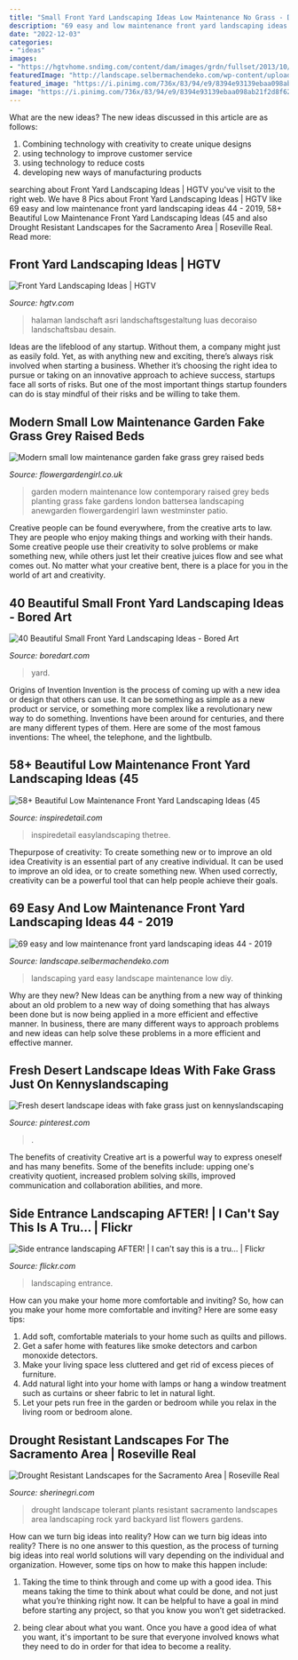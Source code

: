 ```yaml
---
title: "Small Front Yard Landscaping Ideas Low Maintenance No Grass - Drought Landscape Tolerant Plants Resistant Sacramento Landscapes Area Landscaping Rock Yard Backyard List Flowers Gardens"
description: "69 easy and low maintenance front yard landscaping ideas 44"
date: "2022-12-03"
categories:
- "ideas"
images:
- "https://hgtvhome.sndimg.com/content/dam/images/grdn/fullset/2013/10/5/0/dscn0088.jpeg.rend.hgtvcom.616.462.suffix/1452644693488.jpeg"
featuredImage: "http://landscape.selbermachendeko.com/wp-content/uploads/2019/07/69-easy-and-low-maintenance-front-yard-landscaping-ideas-44.jpg"
featured_image: "https://i.pinimg.com/736x/83/94/e9/8394e93139ebaa098ab21f2d8f626b0f.jpg"
image: "https://i.pinimg.com/736x/83/94/e9/8394e93139ebaa098ab21f2d8f626b0f.jpg"
---
```



What are the new ideas?
The new ideas discussed in this article are as follows:
1. Combining technology with creativity to create unique designs 
2. using technology to improve customer service 
3. using technology to reduce costs 
4. developing new ways of manufacturing products 

	

		
searching about Front Yard Landscaping Ideas | HGTV you've visit to the right web. We have 8 Pics about Front Yard Landscaping Ideas | HGTV like 69 easy and low maintenance front yard landscaping ideas 44 - 2019, 58+ Beautiful Low Maintenance Front Yard Landscaping Ideas (45 and also Drought Resistant Landscapes for the Sacramento Area | Roseville Real. Read more:
		
    
## Front Yard Landscaping Ideas | HGTV

<img loading=lazy src="https://hgtvhome.sndimg.com/content/dam/images/grdn/fullset/2013/10/5/0/dscn0088.jpeg.rend.hgtvcom.616.462.suffix/1452644693488.jpeg" onerror="this.onerror=null;this.src='https://tse4.mm.bing.net/th?id=OIP.ruZpG3joJpwMEigo1OK17QHaFj&amp;pid=15.1';" alt="Front Yard Landscaping Ideas | HGTV">

_Source: hgtv.com_

>halaman landschaft asri landschaftsgestaltung luas decoraiso landschaftsbau desain. 

	

Ideas are the lifeblood of any startup. Without them, a company might just as easily fold. Yet, as with anything new and exciting, there’s always risk involved when starting a business. Whether it’s choosing the right idea to pursue or taking on an innovative approach to achieve success, startups face all sorts of risks. But one of the most important things startup founders can do is stay mindful of their risks and be willing to take them.

    
## Modern Small Low Maintenance Garden Fake Grass Grey Raised Beds

<img loading=lazy src="http://flowergardengirl.co.uk/wp-content/uploads/2016/02/modern-small-low-maintenance-garden-fake-grass-grey-raised-beds-contemporary-planting-westminster-london-1024x576.jpg" onerror="this.onerror=null;this.src='https://tse2.mm.bing.net/th?id=OIP.yHv6bupcLKbzLZ-J0sP_dAHaEK&amp;pid=15.1';" alt="Modern small low maintenance garden fake grass grey raised beds">

_Source: flowergardengirl.co.uk_

>garden modern maintenance low contemporary raised grey beds planting grass fake gardens london battersea landscaping anewgarden flowergardengirl lawn westminster patio. 

	

Creative people can be found everywhere, from the creative arts to law. They are people who enjoy making things and working with their hands. Some creative people use their creativity to solve problems or make something new, while others just let their creative juices flow and see what comes out. No matter what your creative bent, there is a place for you in the world of art and creativity.

    
## 40 Beautiful Small Front Yard Landscaping Ideas - Bored Art

<img loading=lazy src="https://www.boredart.com/wp-content/uploads/2019/03/Beautiful-Small-Front-Yard-Landscaping-Ideas14.jpg" onerror="this.onerror=null;this.src='https://tse4.mm.bing.net/th?id=OIP.IV5GV0ihnk9BcZUzew8_OQHaLD&amp;pid=15.1';" alt="40 Beautiful Small Front Yard Landscaping Ideas - Bored Art">

_Source: boredart.com_

>yard. 

	

Origins of Invention
Invention is the process of coming up with a new idea or design that others can use. It can be something as simple as a new product or service, or something more complex like a revolutionary new way to do something. Inventions have been around for centuries, and there are many different types of them. Here are some of the most famous inventions: The wheel, the telephone, and the lightbulb.

    
## 58+ Beautiful Low Maintenance Front Yard Landscaping Ideas (45

<img loading=lazy src="https://i0.wp.com/inspiredetail.com/wp-content/uploads/2018/10/58-Beautiful-Low-Maintenance-Front-Yard-Landscaping-Ideas-45.jpg?fit=768%2C1016&amp;ssl=1" onerror="this.onerror=null;this.src='https://tse1.mm.bing.net/th?id=OIP.eibh_cOSTkoz4BCVCCIGTQHaJz&amp;pid=15.1';" alt="58+ Beautiful Low Maintenance Front Yard Landscaping Ideas (45">

_Source: inspiredetail.com_

>inspiredetail easylandscaping thetree. 

	

Thepurpose of creativity: To create something new or to improve an old idea
Creativity is an essential part of any creative individual. It can be used to improve an old idea, or to create something new. When used correctly, creativity can be a powerful tool that can help people achieve their goals.

    
## 69 Easy And Low Maintenance Front Yard Landscaping Ideas 44 - 2019

<img loading=lazy src="http://landscape.selbermachendeko.com/wp-content/uploads/2019/07/69-easy-and-low-maintenance-front-yard-landscaping-ideas-44.jpg" onerror="this.onerror=null;this.src='https://tse1.mm.bing.net/th?id=OIP.CzP5Mg7CvKZI12qoQmpwMQHaNJ&amp;pid=15.1';" alt="69 easy and low maintenance front yard landscaping ideas 44 - 2019">

_Source: landscape.selbermachendeko.com_

>landscaping yard easy landscape maintenance low diy. 

	

Why are they new?
New Ideas can be anything from a new way of thinking about an old problem to a new way of doing something that has always been done but is now being applied in a more efficient and effective manner. In business, there are many different ways to approach problems and new ideas can help solve these problems in a more efficient and effective manner.

    
## Fresh Desert Landscape Ideas With Fake Grass Just On Kennyslandscaping

<img loading=lazy src="https://i.pinimg.com/736x/83/94/e9/8394e93139ebaa098ab21f2d8f626b0f.jpg" onerror="this.onerror=null;this.src='https://tse4.mm.bing.net/th?id=OIP.wZB6af7TbzJywonAIc5v7gHaJ3&amp;pid=15.1';" alt="Fresh desert landscape ideas with fake grass just on kennyslandscaping">

_Source: pinterest.com_

>. 

	

The benefits of creativity
Creative art is a powerful way to express oneself and has many benefits. Some of the benefits include: upping one's creativity quotient, increased problem solving skills, improved communication and collaboration abilities, and more.

    
## Side Entrance Landscaping AFTER! | I Can&#039;t Say This Is A Tru… | Flickr

<img loading=lazy src="https://c1.staticflickr.com/5/4075/4760282975_431e052ab5_b.jpg" onerror="this.onerror=null;this.src='https://tse4.mm.bing.net/th?id=OIP.OErazd28fOKM5ViWwqZWiwHaE7&amp;pid=15.1';" alt="Side entrance landscaping AFTER! | I can&#039;t say this is a tru… | Flickr">

_Source: flickr.com_

>landscaping entrance. 

	

How can you make your home more comfortable and inviting?
So, how can you make your home more comfortable and inviting? Here are some easy tips: 
1. Add soft, comfortable materials to your home such as quilts and pillows. 
2. Get a safer home with features like smoke detectors and carbon monoxide detectors. 
3. Make your living space less cluttered and get rid of excess pieces of furniture. 
4. Add natural light into your home with lamps or hang a window treatment such as curtains or sheer fabric to let in natural light. 
5. Let your pets run free in the garden or bedroom while you relax in the living room or bedroom alone.

    
## Drought Resistant Landscapes For The Sacramento Area | Roseville Real

<img loading=lazy src="http://www.sherinegri.com/wp-content/uploads/2015/04/drought-landscape-4.jpg" onerror="this.onerror=null;this.src='https://tse1.mm.bing.net/th?id=OIP.WnMtMSJabXox-oH1daZ6EwHaKa&amp;pid=15.1';" alt="Drought Resistant Landscapes for the Sacramento Area | Roseville Real">

_Source: sherinegri.com_

>drought landscape tolerant plants resistant sacramento landscapes area landscaping rock yard backyard list flowers gardens. 

	

How can we turn big ideas into reality?
How can we turn big ideas into reality? There is no one answer to this question, as the process of turning big ideas into real world solutions will vary depending on the individual and organization. However, some tips on how to make this happen include:
1) Taking the time to think through and come up with a good idea. This means taking the time to think about what could be done, and not just what you’re thinking right now. It can be helpful to have a goal in mind before starting any project, so that you know you won’t get sidetracked.

2) being clear about what you want. Once you have a good idea of what you want, it's important to be sure that everyone involved knows what they need to do in order for that idea to become a reality.

